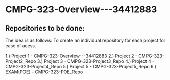# CMPG-323-Overview---34412883

## Repositories to be done:

The idea is as follows:
To create an individual repository for each project for ease of acess.

1.) Project 1 - CMPG-323-Overview---34412883
2.) Project 2 - CMPG-323-Project2_Repo
3.) Project 3 - CMPG-323-Project3_Repo
4.) Project 4 - CMPG-323-Project4_Repo
5.) Project 5 - CMPG-323-Project5_Repo
6.) EXAM(POE) - CMPG-323-POE_Repo

